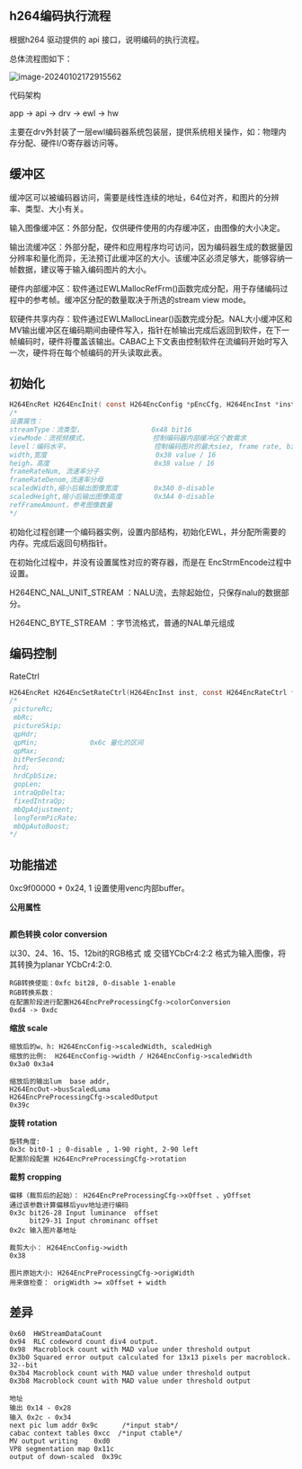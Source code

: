 ## h264编码执行流程

根据h264 驱动提供的 api 接口，说明编码的执行流程。

总体流程图如下：

![image-20240102172915562](/home/intchains/.config/Typora/typora-user-images/image-20240102172915562.png)

代码架构

app -> api -> drv -> ewl -> hw

主要在drv外封装了一层ewl编码器系统包装层，提供系统相关操作，如：物理内存分配、硬件I/O寄存器访问等。

## 缓冲区

缓冲区可以被编码器访问，需要是线性连续的地址，64位对齐，和图片的分辨率、类型、大小有关。

输入图像缓冲区：外部分配，仅供硬件使用的内存缓冲区，由图像的大小决定。

输出流缓冲区：外部分配，硬件和应用程序均可访问，因为编码器生成的数据量因分辨率和量化而异，无法预订此缓冲区的大小。该缓冲区必须足够大，能够容纳一帧数据，建议等于输入编码图片的大小。

硬件内部缓冲区：软件通过EWLMallocRefFrm()函数完成分配，用于存储编码过程中的参考帧。缓冲区分配的数量取决于所选的stream view mode。

软硬件共享内存：软件通过EWLMallocLinear()函数完成分配。NAL大小缓冲区和MV输出缓冲区在编码期间由硬件写入，指针在帧输出完成后返回到软件，在下一帧编码时，硬件将覆盖该输出。CABAC上下文表由控制软件在流编码开始时写入一次，硬件将在每个帧编码的开头读取此表。

## 初始化

```c
H264EncRet H264EncInit( const H264EncConfig *pEncCfg, H264EncInst *instAddr );
/*
设置属性：
streamType：流类型， 				0x48 bit16   
viewMode：流视频模式，				   控制编码器内部缓冲区个数需求
level：编码水平，						控制编码图片的最大siez, frame rate, bit rate
width,宽度						   0x38 value / 16 
heigh，高度						  0x38 value / 16 
frameRateNum, 流速率分子
frameRateDenom,流速率分母  
scaledWidth,缩小后输出图像宽度         0x3A0 0-disable
scaledHeight,缩小后输出图像高度		  0x3A4 0-disable
refFrameAmount，参考图像数量
*/
```

初始化过程创建一个编码器实例，设置内部结构，初始化EWL，并分配所需要的内存。完成后返回句柄指针。

在初始化过程中，并没有设置属性对应的寄存器，而是在 EncStrmEncode过程中设置。

H264ENC_NAL_UNIT_STREAM ：NALU流，去除起始位，只保存nalu的数据部分。

H264ENC_BYTE_STREAM ：字节流格式，普通的NAL单元组成

##   编码控制

RateCtrl

```c
H264EncRet H264EncSetRateCtrl(H264EncInst inst, const H264EncRateCtrl * pRateCtrl);
/*
 pictureRc;        
 mbRc;            
 pictureSkip;     
 qpHdr;              
 qpMin;             0x6c 量化的区间
 qpMax;           
 bitPerSecond;    
 hrd;             
 hrdCpbSize;      
 gopLen;          
 intraQpDelta;    
 fixedIntraQp;    
 mbQpAdjustment;   
 longTermPicRate; 
 mbQpAutoBoost;   
*/
```



## 功能描述

0xc9f00000 +  0x24, 1  设置使用venc内部buffer。

**公用属性**

```

```

**颜色转换 color conversion**

以30、24、16、15、12bit的RGB格式 或 交错YCbCr4:2:2 格式为输入图像，将其转换为planar YCbCr4:2:0.

```
RGB转换使能：0xfc bit28, 0-disable 1-enable
RGB转换系数：
在配置阶段进行配置H264EncPreProcessingCfg->colorConversion
0xd4 -> 0xdc
```

**缩放 scale**

```
缩放后的w、h: H264EncConfig->scaledWidth, scaledHigh
缩放的比例:  H264EncConfig->width / H264EncConfig->scaledWidth
0x3a0 0x3a4

缩放后的输出lum  base addr,  
H264EncOut->busScaledLuma
H264EncPreProcessingCfg->scaledOutput
0x39c
```

**旋转 rotation**

```
旋转角度:
0x3c bit0-1 ; 0-disable , 1-90 right, 2-90 left
配置阶段配置 H264EncPreProcessingCfg->rotation
```

**裁剪 cropping**

```
偏移（裁剪后的起始）： H264EncPreProcessingCfg->xOffset 、yOffset 
通过该参数计算偏移后yuv地址进行编码
0x3c bit26-28 Input luminance  offset
	 bit29-31 Input chrominanc offset
0x2c 输入图片基地址	 

裁剪大小： H264EncConfig->width
0x38

图片原始大小: H264EncPreProcessingCfg->origWidth 
用来做检查： origWidth >= xOffset + width
```

## 差异

```shell
0x60  HWStreamDataCount
0x94  RLC codeword count div4 output.
0x98  Macroblock count with MAD value under threshold output
0x3b0 Squared error output calculated for 13x13 pixels per macroblock. 32-­‐bit
0x3b4 Macroblock count with MAD value under threshold output
0x3b8 Macroblock count with MAD value under threshold output
```

```
地址
输出 0x14 - 0x28
输入 0x2c - 0x34
next pic lum addr 0x9c		/*input stab*/
cabac context tables 0xcc  /*input ctable*/
MV output writing    0xd0
VP8 segmentation map 0x11c
output of down-scaled  0x39c
```

